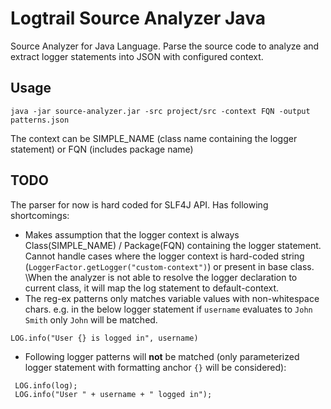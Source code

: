 # Logtrail Source Analyzer Java
Source Analyzer for Java Language. Parse the source code to analyze and extract logger statements into JSON with configured context.  

## Usage

```
java -jar source-analyzer.jar -src project/src -context FQN -output patterns.json
```

The context can be SIMPLE_NAME (class name containing the logger statement) or FQN (includes package name) 

## TODO
The parser for now is hard coded for SLF4J API. Has following shortcomings:

* Makes assumption that the logger context is always Class(SIMPLE_NAME) / Package(FQN) containing the logger statement. Cannot handle cases where the logger context is hard-coded string (` LoggerFactor.getLogger("custom-context") `) or present in base class. \When the analyzer is not able to resolve the logger declaration to current class, it will map the log statement to default-context.
* The reg-ex patterns only matches variable values with non-whitespace chars.
e.g. in the below logger statement if `username` evaluates to `John Smith` only `John` will be matched.

```
LOG.info("User {} is logged in", username)
```

* Following logger patterns will **not** be matched (only parameterized logger statement with formatting anchor `{}` will be considered):

```
 LOG.info(log);
 LOG.info("User " + username + " logged in");
```